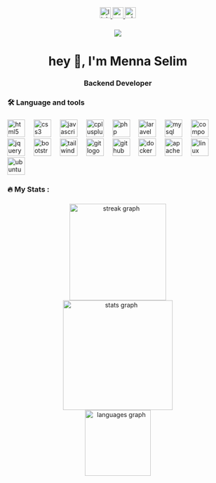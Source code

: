 <div align="center">
  <a href="https://www.linkedin.com/in/mennakhalilselim" target="_blank">
    <img src="https://img.shields.io/static/v1?message=LinkedIn&logo=linkedin&label=&color=0077B5&logoColor=white&labelColor=&style=for-the-badge" height="25" alt="linkedin logo"  />
  </a>
  <a href="mailto:mennakhalilselim@gmail.com" target="_blank">
    <img src="https://img.shields.io/static/v1?message=Gmail&logo=gmail&label=&color=D14836&logoColor=white&labelColor=&style=for-the-badge" height="25" alt="gmail logo"  />
  </a>
  <a href="https://api.whatsapp.com/send?phone=201009045367" target="_blank">
    <img src="https://img.shields.io/static/v1?message=Whatsapp&logo=whatsapp&label=&color=25D366&logoColor=white&labelColor=&style=for-the-badge" height="25" alt="whatsapp logo"  />
  </a>
</div>

###

<div align="center">
  <img src="https://visitor-badge.laobi.icu/badge?page_id=mennakhalilselim.mennakhalilselim&"  />
</div>

###

<h1 align="center">hey 👋, I'm Menna Selim</h1>

###

<h3 align="center">Backend Developer</h3>

###
<!--
<h3 align="left">👩‍💻  About Me</h3>

###

<p align="left">🚀 ITI graduate<br>👩🏻‍🎓 Studied Communications and Electronics Engineering at the University of Port Said<br>🌱 I’m currently learning Nodejs, MongoDB<br>💬 Ask me about PHP, Laravel, MySQL<br>⚡ In my free time I watch adventure time and listen to Egyptian trap artists</p>
-->

###

<h3 align="left">🛠 Language and tools</h3>

###

<div align="left">
  <img src="https://cdn.simpleicons.org/html5/E34F26" height="40" title="HTML" alt="html5 logo" />
  <img width="12" />
  <img src="https://cdn.simpleicons.org/css3/1572B6" height="40" title="CSS" alt="css3 logo"  />
  <img width="12" />
  <img src="https://cdn.jsdelivr.net/gh/devicons/devicon/icons/javascript/javascript-original.svg" height="40" title="JavaScript" alt="javascript logo"  />
  <img width="12" />
  <img src="https://cdn.jsdelivr.net/gh/devicons/devicon/icons/cplusplus/cplusplus-original.svg" height="40" title="c++" alt="cplusplus logo"  />
  <img width="12" />
  <img src="https://cdn.jsdelivr.net/gh/devicons/devicon/icons/php/php-original.svg" height="40" title="PHP" alt="php logo"  />
  <img width="12" />
  <img src="https://cdn.simpleicons.org/laravel/FF2D20" height="40" title="laravel" alt="laravel logo"  />
  <img width="12" />
  <img src="https://cdn.jsdelivr.net/gh/devicons/devicon/icons/mysql/mysql-original.svg" height="40" title="MySQL" alt="mysql logo"  />
  <img width="12" />
  <img src="https://cdn.jsdelivr.net/gh/devicons/devicon/icons/composer/composer-original.svg" height="40" title="composer" alt="composer logo"  />
  <img width="12" />
  <img src="https://cdn.jsdelivr.net/gh/devicons/devicon/icons/jquery/jquery-original.svg" height="40" title="jQuery" alt="jquery logo"  />
  <img width="12" />
  <img src="https://cdn.jsdelivr.net/gh/devicons/devicon/icons/bootstrap/bootstrap-original.svg" height="40" title="bootstrap" alt="bootstrap logo"  />
  <img width="12" />
  <img src="https://cdn.simpleicons.org/tailwindcss/06B6D4" height="40" title="tailwind CSS" alt="tailwindcss logo"  />
  <img width="12" />
  <img src="https://cdn.jsdelivr.net/gh/devicons/devicon/icons/git/git-original.svg" height="40" title="git" alt="git logo"  />
  <img width="12" />
  <img src="https://skillicons.dev/icons?i=github" height="40" title="github" alt="github logo"  />
  <img width="12" />
  <img src="https://cdn.jsdelivr.net/gh/devicons/devicon/icons/docker/docker-original.svg" height="40" title="docker" alt="docker logo"  />
  <img width="12" />
  <img src="https://cdn.jsdelivr.net/gh/devicons/devicon/icons/apache/apache-original.svg" height="40" title="apache" alt="apache logo"  />
  <img width="12" />
  <img src="https://cdn.jsdelivr.net/gh/devicons/devicon/icons/linux/linux-original.svg" height="40" title="linux" alt="linux logo"  />
  <img width="12" />
  <img src="https://cdn.simpleicons.org/ubuntu/E95420" height="40" title="ubuntu" alt="ubuntu logo"  />
</div>

###

<h3 align="left">🔥   My Stats :</h3>

###

<div align="center">
  <img src="https://streak-stats.demolab.com?user=mennakhalilselim&locale=en&mode=daily&theme=dark&hide_border=false&border_radius=5&order=3" height="220" alt="streak graph" /> <br>
  <img src="https://github-readme-stats.vercel.app/api?username=mennakhalilselim&hide_title=false&hide_rank=true&show_icons=true&include_all_commits=true&count_private=true&disable_animations=false&theme=dark&locale=en&hide_border=false&order=1" height="250" alt="stats graph" /> <br>
  <img src="https://github-readme-stats.vercel.app/api/top-langs?username=mennakhalilselim&locale=en&hide_title=false&layout=compact&card_width=320&langs_count=5&theme=dark&hide_border=false&order=2" height="150" alt="languages graph"  />
</div>

